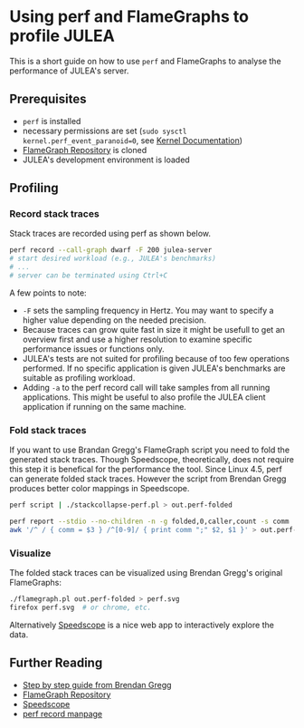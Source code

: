 # Using perf and FlameGraphs to profile JULEA

This is a short guide on how to use `perf` and FlameGraphs to analyse the performance of JULEA's server.

## Prerequisites

- `perf` is installed
- necessary permissions are set (`sudo sysctl kernel.perf_event_paranoid=0`, see [Kernel Documentation](https://www.kernel.org/doc/html/latest/admin-guide/perf-security.html))
- [FlameGraph Repository](https://github.com/brendangregg/FlameGraph) is cloned
- JULEA's development environment is loaded

## Profiling

### Record stack traces

Stack traces are recorded using perf as shown below.

```bash
perf record --call-graph dwarf -F 200 julea-server
# start desired workload (e.g., JULEA's benchmarks)
# ...
# server can be terminated using Ctrl+C
```

A few points to note:
- `-F` sets the sampling frequency in Hertz.
You may want to specify a higher value depending on the needed precision.
- Because traces can grow quite fast in size it might be usefull to get an overview first and use a higher resolution to examine specific performance issues or functions only.
- JULEA's tests are not suited for profiling because of too few operations performed.
If no specific application is given JULEA's benchmarks are suitable as profiling workload.
- Adding `-a` to the perf record call will take samples from all running applications.
This might be useful to also profile the JULEA client application if running on the same machine.

### Fold stack traces

If you want to use Brandan Gregg's FlameGraph script you need to fold the generated stack traces.
Though Speedscope, theoretically, does  not require this step it is benefical for the performance the tool.
Since Linux 4.5, perf can generate folded stack traces.
However the script from Brendan Gregg produces better color mappings in Speedscope.

```bash
perf script | ./stackcollapse-perf.pl > out.perf-folded
```

```bash
perf report --stdio --no-children -n -g folded,0,caller,count -s comm | \
awk '/^ / { comm = $3 } /^[0-9]/ { print comm ";" $2, $1 }' > out.perf-folded
```

### Visualize

The folded stack traces can be visualized using Brendan Gregg's original FlameGraphs:

```bash
./flamegraph.pl out.perf-folded > perf.svg
firefox perf.svg  # or chrome, etc.
```

Alternatively [Speedscope](https://www.speedscope.app/) is a nice web app to interactively explore the data.

## Further Reading

- [Step by step guide from Brendan Gregg](https://www.brendangregg.com/FlameGraphs/cpuflamegraphs.html)
- [FlameGraph Repository](https://github.com/brendangregg/FlameGraph)
- [Speedscope](https://www.speedscope.app/)
- [perf record manpage](https://www.man7.org/linux/man-pages/man1/perf-record.1.html)
